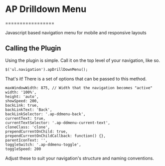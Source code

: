 # AP Drilldown Menu
=================

Javascript based navigation menu for mobile and responsive layouts

## Calling the Plugin

Using the plugin is simple. Call it on the top level of your navigation, like so.

    $('ul.navigation').apDrillDownMenu();

That's it! There is a set of options that can be passed to this method.

    maxWindowWidth: 875, // Width that the navigation becomes "active"
    width: '100%',
    height: 'auto',
    showSpeed: 200,
    backLink: true,
    backLinkText: 'Back',
    backLinkSelector: '.ap-ddmenu-back',
    currentText: true,
    currentTextSelector: '.ap-ddmenu-current-text',
    cloneClass: 'clone',
    prependCurrentOnChild: true,
    prependCurrentOnChildCallback: function() {},
    parentIconText: '',
    toggleSwitch: '.ap-ddmenu-toggle',
    toggleSpeed: 200

Adjust these to suit your navigation's structure and naming conventions.